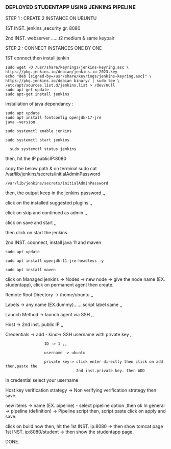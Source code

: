### DEPLOYED STUDENTAPP USING JENKINS PIPELINE


STEP 1 : CREATE 2 INSTANCE ON UBUNTU

1ST INST. jenkins ,security gr. 8080

2nd INST. webserver ......t2 medium & same keypair

STEP 2 : CONNECT INSTANCES ONE BY ONE

1ST connect,then install jenkin
    
  ```
  sudo wget -O /usr/share/keyrings/jenkins-keyring.asc \
  https://pkg.jenkins.io/debian/jenkins.io-2023.key
  echo "deb [signed-by=/usr/share/keyrings/jenkins-keyring.asc]" \
  https://pkg.jenkins.io/debian binary/ | sudo tee \
  /etc/apt/sources.list.d/jenkins.list > /dev/null
  sudo apt-get update
  sudo apt-get install jenkins
  ```

 installation of java dependancy :

  ```
  sudo apt update
  sudo apt install fontconfig openjdk-17-jre
  java -version
  ```
  ```
  sudo systemctl enable jenkins 
   ```

  ```
  sudo systemctl start jenkins
  ```

```
  sudo systemctl status jenkins
```

then, hit the IP   publicIP:8080

copy the below path & on terminal sudo cat /var/lib/jenkins/secrets/initialAdminPassword

```
/var/lib/jenkins/secrets/initialAdminPassword
```

then, the output keep in the jenkins password ,,

click on the installed suggested plugins ,,

click on skip and continued as admin ,,

click on save and start ,,

then click on start the jenkins.

2nd INST. coonnect, install java 11 and maven

```
sudo apt update
```


```
sudo apt install openjdk-11-jre-headless -y
```
```
sudo apt install maven
```


click on Managed jenkins -> Nodes -> new node -> give the node name (EX. studentapp), click on permanent agent then create.

Remote Root Directory -> /home/ubuntu ,,

Labels -> any name (EX.dummy).......script label same ,,

Launch Method -> launch agent via SSH ,,

Host -> 2nd inst. public IP ,,

Credentials -> add - kind-> SSH username with private key ,,

                     ID -> 1 ,,

                     username -> ubuntu

                     private key-> click enter directly then click on add then,paste the 
                                   2nd inst.private key. then ADD
In credential select your username

Host key verification strategy -> Non verifying verification strategy
then save.



new items -> name (EX. pipeline) - select pipeline option ,then ok
In general -> pipeline (definition) -> Pipeline script
then, script paste
click on apply and save.

click on build now
then, hit  the  1st INST. ip:8080 -> then show tomcat page
                1st INST. ip:8080/student -> then show the studentapp page.

DONE.
